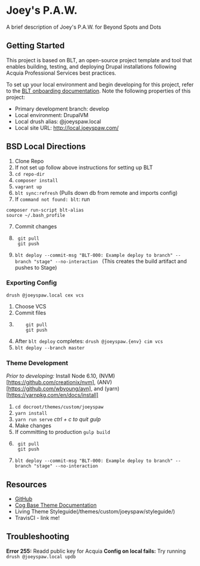 # Joey's P.A.W.

A brief description of Joey's P.A.W. for Beyond Spots and Dots

## Getting Started

This project is based on BLT, an open-source project template and tool that enables building, testing, and deploying Drupal installations following Acquia Professional Services best practices.

To set up your local environment and begin developing for this project, refer to the [BLT onboarding documentation](http://blt.readthedocs.io/en/latest/readme/onboarding/). Note the following properties of this project:
* Primary development branch: develop
* Local environment: DrupalVM
* Local drush alias: @joeyspaw.local
* Local site URL: http://local.joeyspaw.com/

## BSD Local Directions
1. Clone Repo
2. If not set up follow above instructions for setting up BLT
3. `cd repo-dir`
4. `composer install`
4. `vagrant up`
5. `blt sync:refresh` (Pulls down db from remote and imports config)
6. If `command not found: blt`: run 
```
composer run-script blt-alias
source ~/.bash_profile
```
7. Commit changes
8. ```
    git pull
    git push

8. `blt deploy --commit-msg "BLT-000: Example deploy to branch" --branch "stage" --no-interaction
` (This creates the build artifact and pushes to Stage)

### Exporting Config
`drush @joeyspaw.local cex vcs`

1. Choose VCS
2. Commit files
3. ```
       git pull
       git push
4. After `blt deploy` completes: `drush @joeyspaw.{env} cim vcs`
5. `blt deploy --branch master
`


### Theme Development
_Prior to developing:_
Install Node 6.10, (NVM)[https://github.com/creationix/nvm], (ANV)[https://github.com/wbyoung/avn], and (yarn)[https://yarnpkg.com/en/docs/install] 

1. `cd docroot/themes/custom/joeyspaw`
2. `yarn install`
3. `yarn run serve` _ctrl + c to quit gulp_
4. Make changes
5. If committing to production `gulp build`
6. ```$xslt
    git pull
    git push

7. `blt deploy --commit-msg "BLT-000: Example deploy to branch" --branch "stage" --no-interaction`


## Resources

* [GitHub](https://github.com/grshane/joeyspaw)
* [Cog Base Theme Documentation](https://github.com/acquia-pso/cog/blob/8.x-1.x/STARTERKIT/README.md)
* Living Theme Styleguide(/themes/custom/joeyspaw/styleguide/)
* TravisCI - link me!

## Troubleshooting

**Error 255:** Readd public key for Acquia
**Config on local fails:** Try running `drush @joeyspaw.local updb`
